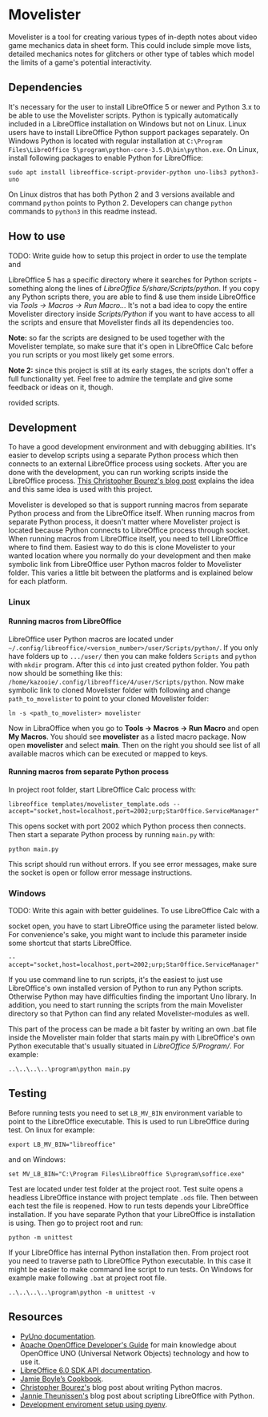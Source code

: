 # Movelister
Movelister is a tool for creating various types of in-depth notes
about video game mechanics data in sheet form. This could include simple
move lists, detailed mechanics notes for glitchers or other type of tables which
model the limits of a game's potential interactivity.


## Dependencies
It's necessary for the user to install LibreOffice 5 or newer and Python 3.x to be able
to use the Movelister scripts. Python is typically automatically included in a
LibreOffice installation on Windows but not on Linux. Linux users have to
install LibreOffice Python support packages separately. On Windows Python is
located with regular installation at `C:\Program Files\LibreOffice
5\program\python-core-3.5.0\bin\python.exe`. On Linux, install following
packages to enable Python for LibreOffice:
```
sudo apt install libreoffice-script-provider-python uno-libs3 python3-uno
```
On Linux distros that has both Python 2 and 3 versions available and command
`python` points to Python 2. Developers can change `python` commands to
`python3` in this readme instead.


## How to use
TODO: Write guide how to setup this project in order to use the template and

LibreOffice 5 has a specific directory where it searches for Python scripts -
something along the lines of *LibreOffice 5/share/Scripts/python*. If you copy
any Python scripts there, you are able to find & use them inside LibreOffice
via *Tools -> Macros -> Run Macro...* It's not a bad idea to copy the entire
Movelister directory inside *Scripts/Python* if you want to have access to all
the scripts and ensure that Movelister finds all its dependencies too.

__Note:__ so far the scripts are designed to be used together with the
Movelister template, so make sure that it's open in LibreOffice Calc before you
run scripts or you most likely get some errors.

__Note 2:__ since this project is still at its early stages, the scripts don't
offer a full functionality yet. Feel free to admire the template and give some
feedback or ideas on it, though.


rovided scripts.


## Development
To have a good development environment and with debugging abilities. It's
easier to develop scripts using a separate Python process which then connects to
an external LibreOffice process using sockets. After you are done with the
development, you can run working scripts inside the LibreOffice process. [This
Christopher
Bourez's blog
post](http://christopher5106.github.io/office/2015/12/06/openoffice-libreoffice-automate-your-office-tasks-with-python-macros.html)
explains the idea and this same idea is used with this project.

Movelister is developed so that is support running macros from separate Python
process and from the LibreOffice itself. When running macros from separate
Python process, it doesn't matter where Movelister project is located because
Python connects to LibreOffice process through socket. When running macros from
LibreOffice itself, you need to tell LibreOffice where to find them. Easiest way
to do this is clone Movelister to your wanted location where you normally do
your development and then make symbolic link from LibreOffice user Python macros
folder to Movelister folder. This varies a little bit between the platforms and
is explained below for each platform.


### Linux


#### Running macros from LibreOffice
LibreOffice user Python macros are located under
`~/.config/libreoffice/<version_number>/user/Scripts/python/`. If you only have
folders up to `.../user/` then you can make folders `Scripts` and `python` with
`mkdir` program. After this `cd` into just created python folder. You path now
should be something like this:
`/home/kazooie/.config/libreoffice/4/user/Scripts/python`. Now make symbolic
link to cloned Movelister folder with following and change `path_to_movelister`
to point to your cloned Movelister folder:
```
ln -s <path_to_movelister> movelister
```
Now in LibraOffice when you go to **Tools -> Macros -> Run Macro** and open **My
Macros**. You should see **movelister** as a listed macro package. Now open
**movelister** and select **main**. Then on the right you should see list of all
available macros which can be executed or mapped to keys.


#### Running macros from separate Python process
In project root folder, start LibreOffice Calc process with:
```
libreoffice templates/movelister_template.ods --accept="socket,host=localhost,port=2002;urp;StarOffice.ServiceManager"
```
This opens socket with port 2002 which Python process then connects. Then start
a separate Python process by running `main.py` with:
```
python main.py
```
This script should run without errors. If you see error messages, make sure the
socket is open or follow error message instructions.


### Windows
TODO: Write this again with better guidelines. To use LibreOffice Calc with a

socket open, you have to start LibreOffice using the parameter listed below.
For convenience's sake, you might want to include this parameter inside some
shortcut that starts LibreOffice.
```
--accept="socket,host=localhost,port=2002;urp;StarOffice.ServiceManager"
```
If you use command line to run scripts, it's the easiest to just use
LibreOffice's own installed version of Python to run any Python scripts.
Otherwise Python may have difficulties finding the important Uno library. In
addition, you need to start running the scripts from the main Movelister
directory so that Python can find any related Movelister-modules as well.

This part of the process can be made a bit faster by writing an own .bat file
inside the Movelister main folder that starts main.py with LibreOffice's own
Python executable that's usually situated in *LibreOffice 5/Program/*. For
example:
```
..\..\..\..\program\python main.py
```


## Testing
Before running tests you need to set `LB_MV_BIN` environment variable to point
to the LibreOffice executable. This is used to run LibreOffice during test. On
linux for example:
```
export LB_MV_BIN="libreoffice"
```
and on Windows:
```
set MV_LB_BIN="C:\Program Files\LibreOffice 5\program\soffice.exe"
```

Test are located under test folder at the project root. Test suite opens a
headless LibreOffice instance with project template `.ods` file. Then between
each test the file is reopened. How to run tests depends your LibreOffice
installation. If you have separate Python that your LibreOffice is installation
is using. Then go to project root and run:
```
python -m unittest
```
If your LibreOffice has internal Python installation then. From project root you
need to traverse path to LibreOffice Python executable. In this case it might be
easier to make command line script to run tests. On Windows for example  make
following `.bat` at project root
file.
```
..\..\..\..\program\python -m unittest -v
```


## Resources
* [PyUno documentation](http://www.openoffice.org/udk/python/python-bridge.html).
* [Apache OpenOffice Developer's Guide](https://wiki.openoffice.org/wiki/Documentation/DevGuide/OpenOffice.org_Developers_Guide)
for main knowledge about OpenOffice UNO (Universal Network Objects) technology and how to use it.
* [LibreOffice 6.0 SDK API documentation](https://api.libreoffice.org/docs/idl/ref/index.html).
* [Jamie Boyle’s Cookbook](https://documenthacker.files.wordpress.com/2013/07/writing_documents-_for_software_engineers_v0002.pdf).
* [Christopher Bourez's](http://christopher5106.github.io/office/2015/12/06/openoffice-libreoffice-automate-your-office-tasks-with-python-macros.html)
	blog post about writing Python macros.
* [Jannie Theunissen's](https://onesheep.org/scripting-libreoffice-python/) blog
	post about scripting LibreOffice with Python.
* [Development enviroment setup using pyenv](https://gist.github.com/thekalinga/b74056272cb1afdabf529a332ff0f517).
